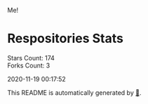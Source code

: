 Me!

# Respositories Stats
Stars Count: 174  
Forks Count: 3

2020-11-19 00:17:52  

This README is automatically generated by [🐰](https://github.com/rnitta/rnitta).
